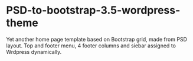 # PSD-to-bootstrap-3.5-wordpress-theme

Yet another home page template based on Bootstrap grid, made from PSD layout. Top and footer menu, 4 footer columns and siebar assigned to Wrdpress dynamically.
